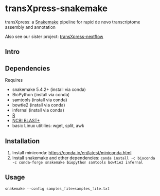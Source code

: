 # transXpress-snakemake
transXpress: a [Snakemake](https://snakemake.readthedocs.io/en/stable/) pipeline for rapid de novo transcriptome assembly and annotation

Also see our sister project: [transXpress-nextflow](https://github.com/transXpress/transXpress-nextflow)

## Intro

## Dependencies

Requires
* snakemake 5.4.2+ (install via conda)
* BioPython (install via conda)
* samtools (install via conda)
* bowtie2 (install via conda)
* infernal (install via conda)
* [R](https://www.r-project.org)
* [NCBI BLAST+](ftp://ftp.ncbi.nlm.nih.gov/blast/executables/blast+/LATEST/)
* basic Linux utitilies: wget, split, awk

## Installation

1. Install miniconda: https://conda.io/en/latest/miniconda.html
2. Install snakemake and other dependencies:
```conda install -c bioconda -c conda-forge snakemake biopython samtools bowtie2 infernal```

## Usage

~~~~
snakemake --config samples_file=samples_file.txt
~~~~


